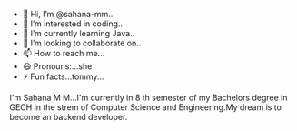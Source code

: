 - 👋 Hi, I’m @sahana-mm..
- 👀 I’m interested in coding..
- 🌱 I’m currently learning Java..
- 💞️ I’m looking to collaborate on..
- 📫 How to reach me...
- 😄 Pronouns:...she
- ⚡ Fun facts...tommy...

<!--
sahana-mm/sahana-mm is a ✨ special ✨ repository because its `README.md` (this file) appears on your GitHub profile.
You can click the Preview link to take a look at your changes.
-->
I'm Sahana M M...I'm currently in 8 th semester of my Bachelors degree in GECH in the strem of Computer Science and Engineering.My dream is to become an backend developer.
